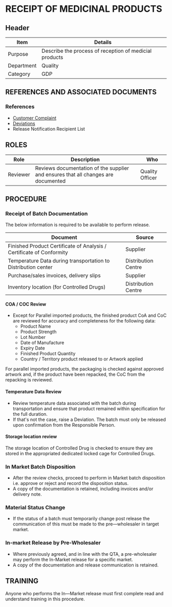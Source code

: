 # RECEIPT OF MEDICINAL PRODUCTS

## Header

|Item          |Details |
|--------------|---------------------------|
|Purpose       |Describe the process of reception of medicial products|
|Department    |Quality |
|Category     |GDP|

## REFERENCES AND ASSOCIATED DOCUMENTS

### References

* [Customer Complaint][ZIWKI] 
* [Deviations][XCEUG]
* Release Notification Recipient List

## ROLES

Role     |   Description    |   Who
------   |   --------       |  ----
Reviewer | Reviews documentation of the supplier and ensures that all changes are documented | Quality Officer

## PROCEDURE

### Receipt of Batch Documentation

The below information is required to be available to perform release.

| Document                                                       | Source              |
| -------------------------------------------------------------- | ------------------- |
| Finished Product Certificate of Analysis / Certificate of Conformity | Supplier      |
| Temperature Data during transportation to Distribution center  | Distribution Centre |
| Purchase/sales invoices, delivery slips                        | Supplier            |
| Inventory location (for Controlled Drugs)|Distribution Centre|

#### COA / COC Review

* Except for Parallel imported products, the finished product CoA and CoC are reviewed for accuracy and completeness for the following data:
  * Product Name
  * Product Strength
  * Lot Number
  * Date of Manufacture
  * Expiry Date
  * Finished Product Quantity
  * Country / Territory product released to or Artwork applied

For parallel imported products, the packaging is checked against approved artwork and, if the product have been repacked, the CoC from the repacking is reviewed.

#### Temperature Data Review

* Review temperature data associated with the batch during transportation and ensure that product remained within specification for the full duration.
* If that's not the case, raise a Deviation. The batch must only be released upon confirmation from the Responsible Person.

#### Storage location review

The storage location of Controlled Drug is checked to ensure they are stored in the appropriated dedicated locked cage for Controlled Drugs. 

### In Market Batch Disposition

* After the review checks, proceed to perform in Market batch disposition i.e. approve or reject and record the disposition status.
* A copy of the documentation is retained, including invoices and/or delivery note.

### Material Status Change

* If the status of a batch must temporarily change post release the communication of this must be made to the pre—wholesaler in target market.

### In-market Release by Pre-Wholesaler 

* Where previously agreed, and in line with the QTA, a pre-wholesaler may perform the In-Market release for a specific market.
* A copy of the documentation and release communication is retained.

## TRAINING

Anyone who performs the In—Market release must first complete read and understand training in this procedure.

[GMP Guidelines]: https://ec.europa.eu/health/documents/eudralex/vol-4_en]
[GDP Guidelines]: https://eur-lex.europa.eu/LexUriServ/LexUriServ.do?uri=OJ:C:2013:343:0001:0014:EN:PDF
[GVP Guidelines]: https://www.ema.europa.eu/en/documents/regulatory-procedural-guideline/guideline-good-pharmacovigilance-practices-gvp-module-vi-collection-management-submission-reports_en.pdf
[Directive 2010/84/EU]: https://ec.europa.eu/health/sites/health/files/files/eudralex/vol-1/dir_2010_84/dir_2010_84_en.pdf
[Regulation EU No 1235/2010]: https://eur-lex.europa.eu/legal-content/EN/TXT/?uri=CELEX:32010R1235
[AMXWS]: /procedures/Procedure_GDP_AMXWS_Management_of_Standard_Operating_Procedures.md
[XIDEX]: /procedures/Procedure_GDP_XIDEX_Responsible_Person.md
[BWRPX]: /procedures/Procedure_GDP_BWRPX_Documentation_Control.md
[XCEUG]: /procedures/Procedure_GDP_XCEUG_Deviations.md
[UYNEF]: /procedures/Procedure_GDP_UYNEF_Change_Control.md
[OZCFN]: /procedures/Procedure_GDP_OZCFN_Management_Review_And_Monitoring.md
[LBHIY]: /procedures/Procedure_GDP_LBHIY_Quality_Risk_Management.md
[ZWJPR]: /procedures/Procedure_GDP_ZWJPR_Training.md
[VQICE]: /procedures/Procedure_GDP_VQICE_Receipt_Of_Medicinal_Products.md
[AGTXC]: /procedures/Procedure_GDP_AGTXC_Establishing_The_Authority_Of_Suppliers_To_Supply_Medicinal_Products.md
[ZIWKI]: /procedures/Procedure_GDP_ZIWKI_Customer_Complaints.md
[VOZWP]: /procedures/Procedure_GDP_VOZWP_Recall_Procedure.md
[HBQIN]: /procedures/Procedure_GDP_HBQIN_Outsourced_Activities.md
[GMQHI]: /procedures/Procedure_GDP_GMQHI_Self_Inspections.md
[VTOMR]: /procedures/Procedure_GDP_VTOMR_Falsified_Medicinal_Products.md
[BMAXZ]: /procedures/Procedure_GDP_BMAXZ_Medicinal_Product_Returns.md
[YUISV]: /procedures/Procedure_GDP_YUISV_CAPA.md
[QEAIC]: /procedures/Document_QEAIC_Glossary.md
[GGNHM]: /procedures/Procedure_GDP_GGNHM_Reporting_of_Adverse_Events.md
[AGDXV]: /procedures/Procedure_GDP_AGDXV_Serialisation.md
